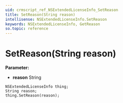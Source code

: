 ```yaml
---
uid: crmscript_ref_NSExtendedLicenseInfo_SetReason
title: SetReason(String reason)
intellisense: NSExtendedLicenseInfo.SetReason
keywords: NSExtendedLicenseInfo, GetReason
so.topic: reference
---
```


# SetReason(String reason)

**Parameter:** 
 - **reason** String

```crmscript
NSExtendedLicenseInfo thing;
String reason;
thing.SetReason(reason);
```

